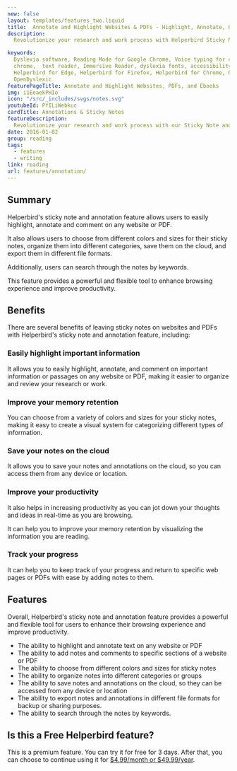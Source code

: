 ```yaml
---
new: false
layout: templates/features_two.liquid
title:  Annotate and Highlight Websites & PDFs - Highlight, Annotate, Organize, and Share
description:
  Revolutionize your research and work process with Helperbird Sticky Note and Annotation feature. Easily highlight, annotate, and comment on any website or PDF, choose from various colors and sizes, organize them, save on the cloud and export in different file formats. Also, find your notes easily with our powerful search feature.

keywords:
  Dyslexia software, Reading Mode for Google Chrome, Voice typing for chrome, Text to speech for
  chrome,  text reader, Immersive Reader, dyslexia fonts, accessibility software, dyslexia software,
  Helperbird for Edge, Helperbird for Firefox, Helperbird for Chrome, Opendyslexic for Chrome,
  OpenDyslexic
featurePageTitle: Annotate and Highlight Websites, PDFs, and Ebooks
img: i1EeaekPHIo
icon: "/src/_includes/svgs/notes.svg"
youtubeId: PfILiWebkuc
cardTitle: Annotations & Sticky Notes
featureDescription:
  Revolutionize your research and work process with our Sticky Note and Annotation feature. Easily highlight, annotate, and comment on any website or PDF, choose from various colors and sizes.
date: 2016-01-02
group: reading
tags: 
  - features
  - writing
link: reading
url: features/annotation/
---
```



## Summary

Helperbird's sticky note and annotation feature allows users to easily highlight, annotate and comment on any website or PDF. 

It also allows users to choose from different colors and sizes for their sticky notes, organize them into different categories, save them on the cloud, and export them in different file formats. 

Additionally, users can search through the notes by keywords. 

This feature provides a powerful and flexible tool to enhance browsing experience and improve productivity.


## Benefits

There are several benefits of leaving sticky notes on websites and PDFs with Helperbird's sticky note and annotation feature, including:

### Easily highlight important information
It allows you to easily highlight, annotate, and comment on important information or passages on any website or PDF, making it easier to organize and review your research or work.

### Improve your memory retention
You can choose from a variety of colors and sizes for your sticky notes, making it easy to create a visual system for categorizing different types of information.

### Save your notes on the cloud
It allows you to save your notes and annotations on the cloud, so you can access them from any device or location.

### Improve your productivity
It also helps in increasing productivity as you can jot down your thoughts and ideas in real-time as you are browsing.

It can help you to improve your memory retention by visualizing the information you are reading.

### Track your progress
It can help you to keep track of your progress and return to specific web pages or PDFs with ease by adding notes to them.







## Features

Overall, Helperbird's sticky note and annotation feature provides a powerful and flexible tool for users to enhance their browsing experience and improve productivity.

- The ability to highlight and annotate text on any website or PDF
- The ability to add notes and comments to specific sections of a website or PDF
- The ability to choose from different colors and sizes for sticky notes
- The ability to organize notes into different categories or groups
- The ability to save notes and annotations on the cloud, so they can be accessed from any device or location
- The ability to export notes and annotations in different file formats for backup or sharing purposes.
- The ability to search through the notes by keywords.



## Is this a Free Helperbird feature?
This is a premium feature. You can try it for free for 3 days. After that, you can choose to continue using it for [$4.99/month or $49.99/year](/pricing/).
